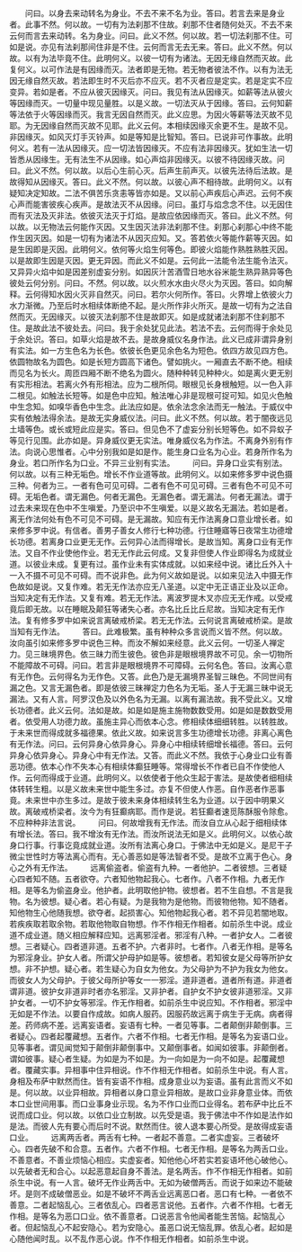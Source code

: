 <!-- { "loadSidebar": true } -->
　　问曰。以身去来动转名为身业。不去不来不名为业。答曰。若言去来是身业者。此事不然。何以故。一切有为法刹那不住故。刹那不住者随何处灭。不去不来云何而言去来动转。名为身业。问曰。此义不然。何以故。若一切法刹那不住。可如是说。亦见有法刹那间住非是不住。云何而言无去无来。答曰。此义不然。何以故。以有为法毕竟不住。此明何义。以彼一切有为诸法。无因无缘自然而灭故。此复何义。以可作法是有因缘而灭。法者即是无物。若无物者彼法不作。以有为法无因无缘自然灭故。若法即生时不灭后亦不应灭。若不灭者应是定实。若是定实不应变异。若如是者。不应从彼灭因缘灭。问曰。我见有法从因缘灭。如薪等法从彼火等因缘而灭。一切量中现见量胜。以是义故。一切法灭从于因缘。答曰。云何知薪等法依于火等因缘而灭。我言无因自然而灭。此义应思。为因火等薪等法灭故不见耶。为无因缘自然而灭故不见耶。此义云何。本相续因缘灭余更不生。是故不见。非因缘灭。如风灭灯手灭铃声。如是等知是比智知。答曰。已说非可作事故。此明何义。若有一法从因缘灭。应一切法皆因缘灭。不应有法非因缘灭。犹如生法一切皆悉从因缘生。无有法生不从因缘。如心声焰非因缘灭。以彼不待因缘灭故。问曰。此义不然。何以故。以后心生前心灭。后声生前声灭。以彼先法待后法故。是故得知从因缘灭。答曰。此义不然。何以故。以彼心声不相待故。此明何义。以有疑知决定知故。二法不俱苦乐贪恚等皆亦如是。又以前心声疾后心声迟。云何不疾心声而能害彼疾心疾声。是故法灭不从因缘。问曰。虽灯与焰念念不住。以无因住而有灭法及灭非法。依彼灭法灭于灯焰。是故应依因缘而灭。答曰。此义不然。何以故。以无物法云何能作灭因。又生因灭法非法刹那不住。刹那心刹那心中终不能作生因灭因。如是一切有为诸法不从因灭应知。又。答若依火等能作薪等灭因。如是生因即是灭因。此明何义。依何等火焰生何等色。即彼火焰能作熟胜熟胜灭因。以是故即生因是灭因。更无异因。而此义不如是。云何此一法能令法生能令法灭。又异异火焰中如是因差别虚妄分别。如因灰汁苦酒雪日地水谷米能生熟异熟异等色彼处云何分别。问曰。不然。何以故。以火煎水水由火尽火为灭因。答曰。如向解释。云何得知水因火灭非自然灭。问曰。若尔火何所作。答曰。火界增上依彼火力水力渐微。乃至后时水相续体断绝不起。是火所作非火所灭。是故一切有为之法自然而灭。无因缘灭。以彼灭法刹那不住是故即灭。如是成就诸法刹那不住刹那不住。是故此法不彼处去。问曰。我于余处犹见此法。若法不去。云何而得于余处见于余处识。答曰。如草火焰是故不去。是故身威仪名身作法。此义已成非谓异身别有实法。如一方生色名为长色。依彼长色更见余色名为短色。依四方故见四方色。依圆物故名为圆色。如是长短方圆高下诸色。譬如挑火。一厢直去不断不绝。相续而见名为长火。周匝四厢不断不绝名为圆火。随种种转见种种火。如是离火更无别有实形相法。若离火外有形相法。应为二根所伺。眼根见长身根触短。以一色入非二根见。如触法长短等。如是色中应知。触法唯心非是现根可捉可知。如见火色触中生念知。如嗅华香色中生念。此法应如是。依余法念余法而无一触法。于威仪中实有依触法得余法。是故无实身威仪法。问曰。此义不然。何以故。若于闇夜远见土墙等色。或长或短此应是实。答曰。但见色不了虚妄分别长短等色。如不异蚁子等见行见围。此亦如是。异身威仪更无实法。唯身威仪名为作法。不离身外别有作法。向说心思惟者。心中分别我如是如是作。能生身口业名为心业。若身所作名为身业。若口所作名为口业。不异三业别有实法。
　　问曰。异身口业实有别法。何以故。以有三种无垢色。增长不作业道等故。此明何义。以如来修多罗中说色摄三种。何者为三。一者有色可见可碍。二者有色不可见可碍。三者有色不可见不可碍。无垢色者。谓无漏色。何者无漏色。无漏色者。谓无漏法。何者无漏法。谓于过去未来现在色中不生嗔爱。乃至识中不生嗔爱。以是义故名无漏法。若如是者。离无作法何处有色不可见不可碍。是无漏故。知应有无作法离身口意业增长者。如来修多罗中说。有信者。善男子善女人修行七种功德。行住睡寤等日夜常生功德增长功德。若离身口业更无无作。云何异心法而得增长。是故当知。离身口业有无作法。又自不作业使他作业。若无无作此云何成。又复非但使人作业即得名为成就业道。以彼业未成。复更有过。虽作业未有实体成就。以如来经中说。诸比丘外入十一入不摄不可见不可碍。而不说非色。此为何义故如是说。以如来见法入中摄无作色故如是说。又复作难。若无无作法亦应无八圣道。以定中无正语正业及以正命。当知决定有无作法。又复有难。若无无作法。离波罗提木叉亦应无无作戒。以受戒竟后即无故。以在睡眠及颠狂等诸失心者。亦名比丘比丘尼故。当知决定有无作法。复有修多罗中如来说言离破戒桥梁。若无无作法。云何说言离破戒桥梁。是故当知有无作法。
　　答曰。此难极繁。虽有种种众多言说而义皆不然。何以故。汝向虽引如来修多罗中说色三种。而汝不解如来经意。此义云何。一切圣人禅定力。见三昧境界色。依三昧力而生彼色。彼色非是眼根境界故不可见。余一切物所不能障故不可碍。问曰。若言非是眼根境界不可障碍。云何名色。答曰。汝离心意有无作色。云何得名为无作色。又答。此色乃是无漏境界圣智三昧色。不同世间有漏之色。又言无漏色者。即是依彼三昧禅定力色名为无垢。圣人于无漏三昧中说无漏法。又有人言。阿罗汉色及以外色名为无漏。以离有漏法故。我不受此义。又增长功德者。此义云何。法如是故。如是如是施主施物数数受用。如是如是数数受用者。依受用人功德力故。虽施主异心而依本心念。修相续体细细转胜。以转胜故。于未来世而得成就多福德果。依此义故。如来说言多生功德增长功德。非离心离色有无作法。问曰。云何异身心依异身心。异身心中相续转细增长福德。答曰。云何异身心依异身心。异身心中有无作法。又答。而此义不然。我依于心身业口业有善恶功德。依本心作不失本心有相续体癫狂睡等。常得增长不作者已自不作使他人作。云何而得成于业道。此明何义。以依使者于他众生起于害法。是故使者细相续体转转生粗。以是义故未来世中能生多过。亦复不但使人作恶。自作恶者作恶事竟。未来世中亦生多过。是故于彼未来身体相续转生名为业道。以于因中明果义故。离破戒桥梁者。汝今为有狂癫病耶。而作是说。若狂癫者速觅陈酥服令除愈。不应种种非法言说。
　　问曰。何故增我有无作法。而汝自立从心起于细相续体有增长法。答曰。我不增汝有无作法。而汝所说法无如是义。此明何义。以依心故身口行事。行事讫竟成就业道。汝所有法离心身口。于佛法中无如是义。是尼干子微尘世性时方等法离心而有。无心善恶如是等法智者不受。是故不立离于色心。身心之外有无作法。
　　远离偷盗者。偷盗有九种。一者他护。二者彼想。三者疑心四者知不随。五者欲夺。六者知他物起我心。七者作。八者不作相。九者无作相。是等名为偷盗身业。他护者。此明取他护物。彼想者。若不生自想。不言是我物。名为彼想。疑心者。若心有疑。为是我物为是他物。而彼物他物。知不随者。知他物生心他随我想。欲夺者。起损害心。知他物起我心者。若不异见若闇地取。若疾疾取若取余物。若取他物取自物想。作不作相无作相者。如前杀生中说。成业道不成业道。随义相应解释应知。远离邪淫者。邪淫有八种。一者护女人。二者彼想。三者疑心。四者道非道。五者不护。六者非时。七者作。八者无作相。是等名为邪淫身业。护女人者。所谓父护母护如是等。彼想者。若知彼女是父母等所护女想。非不护想。疑心者。若生疑心为自女为他女。为父母护为不护为我女为他女。而彼女人为父母护。于彼父母所护等女一一邪淫。道非道者。道者所有道。非道者谓非道。彼护女非道非时者亦名邪淫。又非护者。自护女不护女彼非道邪淫。又非护女者。一切不护女等邪淫。作无作相者。如前杀生中说应知。不作相者。邪淫中无如是不作法。以要自作成故。如病人服药。因服药故远离于病生于无病。病者得差。药师病不差。远离妄语者。妄语有七种。一者见等事。二者颠倒非颠倒事。三者疑心。四者起覆藏想。五者作。六者不作相。七者无作相。是等名为妄语口业。见等事者。谓见闻觉知于颠倒非颠倒事中。又颠倒事者。如闻如彼事。非颠倒者。谓如彼事。疑心者生疑。为如是为不如是。为一向如是为一向不如是。起覆藏想者。覆藏实事。异相事中住异相说。作不作相无作相者。如前杀生中说。有人言。身相及布萨中默然而住。皆有妄语不作相。成身意业以为妄语。虽有此言而义不如是。何以故。以业异相故。异相者以身口意业异相故。是故口业非身意业体。而依本口业世间用事。而口业事身业示现。名为不作口业而口业得名。若布萨中比丘不说而成口业。何以故。以依口业立制故。以先受是语。我于佛法中不作如是法作如是法。而彼人先有要心而后时不说。默然而住。彼人退本要心所受。是故得成妄语口业。
　　远离两舌者。两舌有七种。一者起不善意。二者实虚妄。三者破坏心。四者先破不和合意。五者作。六者不作相。七者无作相。是等名为两舌口业。不善意者。不善业烦恼心相应。实虚妄者。知他他心坏若实若妄语坏他心破他心。以先破者无和合心。以起恶意起自身不善法。是名两舌。作不作相无作相者。如前杀生中说。有一人言。破坏无作业两舌中。无如为破僧两舌。而说于如来边不能破坏。是则不成破僧恶业。如是不破坏不两舌业远离恶口者。恶口有七种。一者依不善意。二者起恼乱心。三者依乱心。四者恶言说他。五者作。六者不作相。七者无作相。是等名为恶口口业。依不善意者。口说恶言令他闻者能生苦恼。起恼乱心者。但起恼乱心不起安隐心。若为安隐心。虽恶口说无恼乱罪。依乱心者。起如是心随他闻时乱。以不乱作恶心说。作不作相无作相者。如前杀生中说。
